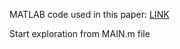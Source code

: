 MATLAB code used in this paper: <a href = "https://authors.elsevier.com/c/1eZZM3QI~FVr~9" target = "_blank">LINK</a>

Start exploration from MAIN.m file
